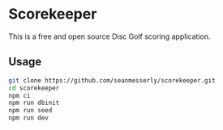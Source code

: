 # Scorekeeper

This is a free and open source Disc Golf scoring application.

## Usage

```bash
git clone https://github.com/seanmesserly/scorekeeper.git
cd scorekeeper
npm ci
npm run dbinit
npm run seed
npm run dev
```
